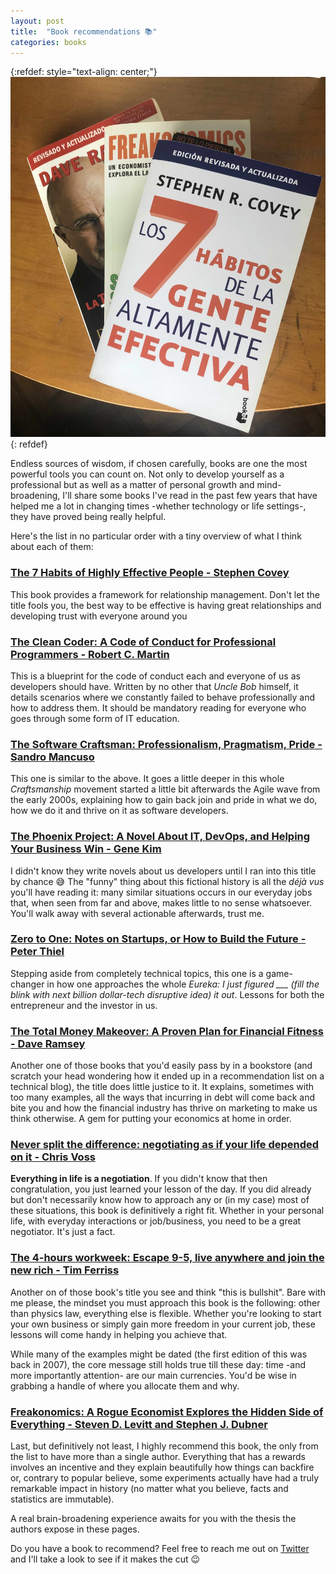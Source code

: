 ```yaml
---
layout: post
title:  "Book recommendations 📚"
categories: books
---
```


{:refdef: style="text-align: center;"}
![bookCover](/assets/books/recommendations.jpg)
{: refdef}

Endless sources of wisdom, if chosen carefully, books are one the most powerful
tools you can count on. Not only to develop yourself as a professional but as 
well as a matter of personal growth and mind-broadening, I'll share some books 
I've read in the past few years that have helped me a lot in changing times
-whether technology or life settings-, they have proved being really helpful.

Here's the list in no particular order with a tiny overview of what I think about each of them:

### [The 7 Habits of Highly Effective People - Stephen Covey][habits]
This book provides a framework for relationship management. Don't let the title fools you, the best way to be effective is having great relationships and developing trust with everyone around you
 
### [The Clean Coder: A Code of Conduct for Professional Programmers - Robert C. Martin][cleanCoder]
This is a blueprint for the code of conduct each and everyone of us as developers should have. Written by no other that *Uncle Bob* himself, it details scenarios where we constantly failed to behave professionally and how to address them. It should be mandatory reading for everyone who goes through some form of IT education.

### [The Software Craftsman: Professionalism, Pragmatism, Pride - Sandro Mancuso][craftsman]
This one is similar to the above. It goes a little deeper in this whole *Craftsmanship* movement started a little bit afterwards the Agile wave from the early 2000s, explaining how to gain back join and pride in what we do, how we do it and thrive on it as software developers. 

### [The Phoenix Project: A Novel About IT, DevOps, and Helping Your Business Win - Gene Kim][phoenix]
I didn't know they write novels about us developers until I ran into this title by chance 😅 The "funny" thing about this fictional history is all the *déjà vus* you'll have reading it: many similar situations occurs in our everyday jobs that, when seen from far and above, makes little to no sense whatsoever. You'll walk away with several actionable afterwards, trust me.

### [Zero to One: Notes on Startups, or How to Build the Future - Peter Thiel][0to1]
Stepping aside from completely technical topics, this one is a game-changer in how one approaches the whole *Eureka: I just figured ___ (fill the blink with next billion dollar-tech disruptive idea) it out*. Lessons for both the entrepreneur and the investor in us.
 
### [The Total Money Makeover: A Proven Plan for Financial Fitness‎ - Dave Ramsey][makeOver]
Another one of those books that you'd easily pass by in a bookstore (and scratch your head wondering how it ended up in a recommendation list on a technical blog), the title does little justice to it. It explains, sometimes with too many examples, all the ways that incurring in debt will come back and bite you and how the financial industry has thrive on marketing to make us think otherwise. A gem for putting your economics at home in order.

### [Never split the difference: negotiating as if your life depended on it - Chris Voss][neverSplit]
**Everything in life is a negotiation**. If you didn't know that then congratulation, you just learned your lesson of the day. If you did already but don't necessarily know how to approach any or (in my case) most of these situations, this book is definitively a right fit. Whether in your personal life, with everyday interactions or job/business, you need to be a great negotiator. It's just a fact.

### [The 4-hours workweek: Escape 9-5, live anywhere and join the new rich - Tim Ferriss][4hour]
Another on of those book's title you see and think "this is bullshit". Bare with me please, the mindset you must approach this book is the following: other than physics law, everything else is flexible. Whether you're looking to start your own business or simply gain more freedom in your current job, these lessons will come handy in helping you achieve that. 

While many of the examples might be dated (the first edition of this was back in 2007), the core message still holds true till these day: time -and more importantly attention- are our main currencies. You'd be wise in grabbing a handle of where you allocate them and why.

### [Freakonomics: A Rogue Economist Explores the Hidden Side of Everything - Steven D. Levitt and Stephen J. Dubner][freakonomics]
Last, but definitively not least, I highly recommend this book, the only from the list to have more than a single author. Everything that has a rewards involves an incentive and they explain beautifully how things can backfire or, contrary to popular believe, some experiments actually have had a truly remarkable impact in history (no matter what you believe, facts and statistics are immutable). 

A real brain-broadening experience awaits for you with the thesis the authors expose in these pages.

Do you have a book to recommend? Feel free to reach me out on [Twitter][twitter] and I'll take a look to see if it makes the cut 😉

[twitter]: https://www.twitter.com/chirino89m 

[habits]: https://www.goodreads.com/book/show/36072.The_7_Habits_of_Highly_Effective_People?ac=1&from_search=true&qid=BBrZPfq06f&rank=1

[cleanCoder]: https://www.goodreads.com/book/show/10284614-the-clean-coder?ac=1&from_search=true&qid=ss9QsPBQgz&rank=2

[craftsman]: https://www.goodreads.com/book/show/23215733-the-software-craftsman?ac=1&from_search=true&qid=BHjVvyhcEl&rank=2

[makeOver]: https://www.goodreads.com/book/show/78427.The_Total_Money_Makeover?ac=1&from_search=true&qid=QdBjMZTXoa&rank=1

[phoenix]: https://www.goodreads.com/book/show/17255186-the-phoenix-project?ac=1&from_search=true&qid=9Dl90spdWq&rank=1

[0to1]: https://www.goodreads.com/book/show/18050143-zero-to-one?ac=1&from_search=true&qid=YeDhHsMA8G&rank=1

[neverSplit]: https://www.goodreads.com/book/show/26156469-never-split-the-difference?ac=1&from_search=true&qid=GxW6k8LUwV&rank=1

[4hour]: https://www.goodreads.com/book/show/368593.The_4_Hour_Workweek?ac=1&from_search=true&qid=2v317XSGT0&rank=3

[freakonomics]: https://www.goodreads.com/book/show/1202.Freakonomics?ac=1&from_search=true&qid=F1hsIajew7&rank=1
